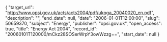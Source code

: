 {
  "target_url": "http://www.opsi.gov.uk/acts/acts2004/pdf/ukpga_20040020_en.pdf", 
  "description": "", 
  "end_date": null, 
  "date": "2006-01-01T12:00:00", 
  "slug": 50659370, 
  "subject": "Energy", 
  "publisher": "opsi.gov.uk", 
  "open_access": true, 
  "title": "Energy Act 2004", 
  "record_id": "20060101T120000/mCkz28SOSerWrpY3owWzzg==", 
  "start_date": null
}

